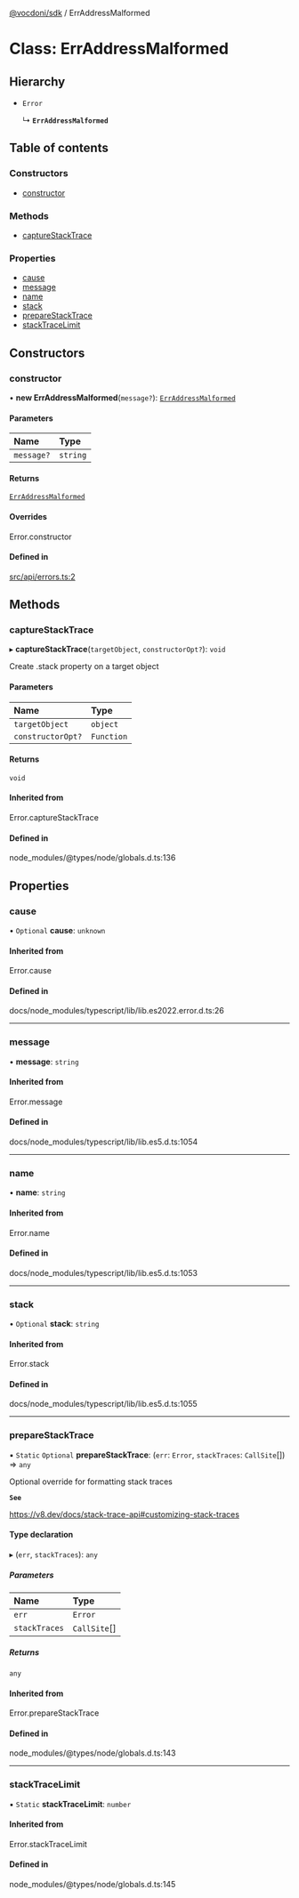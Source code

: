 [@vocdoni/sdk](/sdk) / ErrAddressMalformed

# Class: ErrAddressMalformed

## Hierarchy

- `Error`

  ↳ **`ErrAddressMalformed`**

## Table of contents

### Constructors

- [constructor](ErrAddressMalformed#constructor)

### Methods

- [captureStackTrace](ErrAddressMalformed#capturestacktrace)

### Properties

- [cause](ErrAddressMalformed#cause)
- [message](ErrAddressMalformed#message)
- [name](ErrAddressMalformed#name)
- [stack](ErrAddressMalformed#stack)
- [prepareStackTrace](ErrAddressMalformed#preparestacktrace)
- [stackTraceLimit](ErrAddressMalformed#stacktracelimit)

## Constructors

### constructor

• **new ErrAddressMalformed**(`message?`): [`ErrAddressMalformed`](ErrAddressMalformed)

#### Parameters

| Name | Type |
| :------ | :------ |
| `message?` | `string` |

#### Returns

[`ErrAddressMalformed`](ErrAddressMalformed)

#### Overrides

Error.constructor

#### Defined in

[src/api/errors.ts:2](https://github.com/vocdoni/vocdoni-sdk/blob/179c92b4cecfec787d968dc02b519f64ee15c5d3/src/api/errors.ts#L2)

## Methods

### captureStackTrace

▸ **captureStackTrace**(`targetObject`, `constructorOpt?`): `void`

Create .stack property on a target object

#### Parameters

| Name | Type |
| :------ | :------ |
| `targetObject` | `object` |
| `constructorOpt?` | `Function` |

#### Returns

`void`

#### Inherited from

Error.captureStackTrace

#### Defined in

node_modules/@types/node/globals.d.ts:136

## Properties

### cause

• `Optional` **cause**: `unknown`

#### Inherited from

Error.cause

#### Defined in

docs/node_modules/typescript/lib/lib.es2022.error.d.ts:26

___

### message

• **message**: `string`

#### Inherited from

Error.message

#### Defined in

docs/node_modules/typescript/lib/lib.es5.d.ts:1054

___

### name

• **name**: `string`

#### Inherited from

Error.name

#### Defined in

docs/node_modules/typescript/lib/lib.es5.d.ts:1053

___

### stack

• `Optional` **stack**: `string`

#### Inherited from

Error.stack

#### Defined in

docs/node_modules/typescript/lib/lib.es5.d.ts:1055

___

### prepareStackTrace

▪ `Static` `Optional` **prepareStackTrace**: (`err`: `Error`, `stackTraces`: `CallSite`[]) => `any`

Optional override for formatting stack traces

**`See`**

https://v8.dev/docs/stack-trace-api#customizing-stack-traces

#### Type declaration

▸ (`err`, `stackTraces`): `any`

##### Parameters

| Name | Type |
| :------ | :------ |
| `err` | `Error` |
| `stackTraces` | `CallSite`[] |

##### Returns

`any`

#### Inherited from

Error.prepareStackTrace

#### Defined in

node_modules/@types/node/globals.d.ts:143

___

### stackTraceLimit

▪ `Static` **stackTraceLimit**: `number`

#### Inherited from

Error.stackTraceLimit

#### Defined in

node_modules/@types/node/globals.d.ts:145
